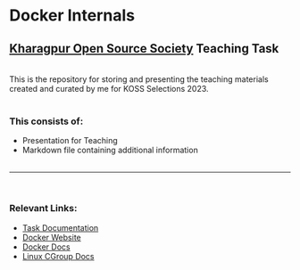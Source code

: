 # Docker Internals
## [Kharagpur Open Source Society](https://github.com/kossiitkgp) Teaching Task
<br>
This is the repository for storing and presenting the teaching materials created and curated by me for KOSS Selections 2023.
<br><br>

### This consists of:

- Presentation for Teaching
- Markdown file containing additional information
<br><br>

---
<br>

### Relevant Links:

- [Task Documentation](https://github.com/kossiitkgp/KOSS-Selection-Tasks/blob/8ee12d57967a2f6046cd6893ca1eba8e2fbedec5/Teaching/Miscellaneous/docker_internals.md)
- [Docker Website](https://www.docker.com/)
- [Docker Docs](https://docs.docker.com/reference/)
- [Linux CGroup Docs](https://docs.kernel.org/admin-guide/cgroup-v1/cgroups.html)
